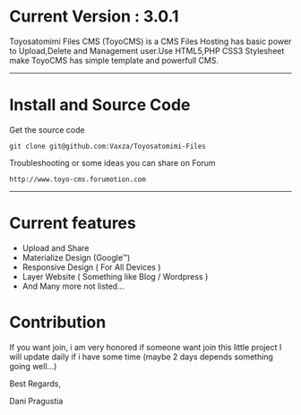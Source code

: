 

# Current Version : 3.0.1


Toyosatomimi Files CMS (ToyoCMS) is a CMS Files Hosting has basic power to Upload,Delete and Management user.Use HTML5,PHP CSS3 Stylesheet make ToyoCMS has simple template and powerfull CMS.

-----------------------------

# Install and Source Code

Get the source code

    git clone git@github.com:Vaxza/Toyosatomimi-Files

Troubleshooting or some ideas you can share on Forum

    http://www.toyo-cms.forumotion.com

---------------

# Current features

- Upload and Share
- Materialize Design (Google™)
- Responsive Design ( For All Devices )
- Layer Website ( Something like Blog / Wordpress )
- And Many more not listed...

# Contribution

If you want join, i am very honored if someone want join this little project
I will update daily if i have some time (maybe 2 days depends something going well...)

Best Regards,

Dani Pragustia
	

